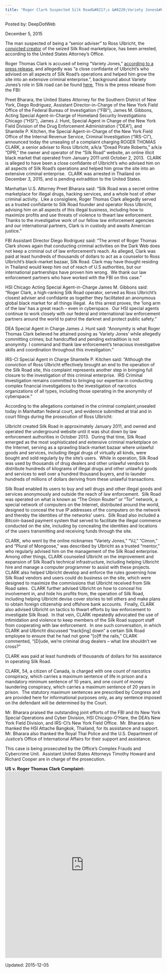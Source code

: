 ```yaml
---
title: "Roger Clark Suspected Silk Road&#8217;s &#8220;Variety Jones&#8221;, arrested in Koh Chang"
---
```


Posted by: DeepDotWeb 

<span>December 5, 2015</span>

<p>The man suspected of being a “senior adviser” to Ross Ulbricht, the <a href="http://motherboard.vice.com/read/ross-ulbricht-sentenced-to-life-in-prison-for-running-silk-road?gwb">convicted creator</a> of the seized Silk Road marketplace, has been arrested, according to the United States Attorney’s Office.</p>
<p>Roger Thomas Clark is accused of being &#8220;Variety Jones,&#8221; <a href="http://www.justice.gov/usao-sdny/pr/manhattan-us-attorney-announces-arrest-and-unsealing-charges-against-senior-adviser">according to a press release</a>, and allegedly was “a close confidante of Ulbricht’s who advised on all aspects of Silk Road’s operations and helped him grow the site into an extensive criminal enterprise.”, background about Variety Jones&#8217;s role in Silk road can be found <a href="#">here</a>, This is the press release from the FBI:</p>
<p>Preet Bharara, the United States Attorney for the Southern District of New York, Diego Rodriguez, Assistant Director-in-Charge of the New York Field Office of the Federal Bureau of Investigation (“FBI”), James M. Gibbons, Acting Special Agent-in-Charge of Homeland Security Investigations Chicago (“HSI”), James J. Hunt, Special Agent in Charge of the New York Field Division of the Drug Enforcement Administration (“DEA”), and Shantelle P. Kitchen, the Special Agent-in-Charge of the New York Field Office of the Internal Revenue Service, Criminal Investigation (“IRS-CI”), announced today the unsealing of a complaint charging ROGER THOMAS CLARK, a senior adviser to Ross Ulbricht, a/k/a “Dread Pirate Roberts,” a/k/a “DPR,” the owner and operator of the “Silk Road” website, an online illicit black market that operated from January 2011 until October 2, 2013.  CLARK is alleged to have been a close confidante of Ulbricht’s who advised him on all aspects of Silk Road’s operations and helped him grow the site into an extensive criminal enterprise.  CLARK was arrested in Thailand on December 3, 2015, and is pending extradition to the United States.</p>
<p>Manhattan U.S. Attorney Preet Bharara said: “Silk Road was a secret online marketplace for illegal drugs, hacking services, and a whole host of other criminal activity.  Like a consigliere, Roger Thomas Clark allegedly served as a trusted confidante to Silk Road founder and operator Ross Ulbricht, advising him on all aspects of this illegal business, including how to maximize profits and use threats of violence to thwart law enforcement.  Thanks to the investigative work of our fellow law enforcement agencies and our international partners, Clark is in custody and awaits American justice.”</p>
<p>FBI Assistant Director Diego Rodriguez said: “The arrest of Roger Thomas Clark shows again that conducting criminal activities on the Dark Web does not keep a criminal out of law enforcement’s reach. As alleged, Clark was paid at least hundreds of thousands of dollars to act as a counselor to Ross Ulbricht’s black-market bazaar, Silk Road. Clark may have thought residing in Thailand would keep him out of reach of U.S authorities, but our international partnerships have proven him wrong.  We thank our law enforcement partners who have worked with the FBI on this case.”</p>
<p>HSI Chicago Acting Special Agent-in-Charge James M. Gibbons said: “Roger Clark, a high-ranking Silk Road operator, served as Ross Ulbricht’s closest adviser and confidante as together they facilitated an anonymous global black market for all things illegal.  As this arrest proves, the ‘long arm of the law’ has a great reach – even in cyberspace.  Our HSI special agents continue to work closely with our federal and international law enforcement partners around the world to patrol the darknet and protect public safety.”</p>
<p>DEA Special Agent in Charge James J. Hunt said: “Anonymity is what Roger Thomas Clark believed he attained posing as ‘Variety Jones’ while allegedly committing crimes; but handcuffed and pending extradition is not anonymity. I command and thank law enforcement&#8217;s tenacious investigative skills and coordination throughout this investigation.”</p>
<p>IRS-CI Special Agent in Charge Shantelle P. Kitchen said: “Although the conviction of Ross Ulbricht effectively brought an end to the operation of the Silk Road site, this complaint represents another step in bringing full closure to the investigation of this criminal enterprise.  IRS Criminal Investigation remains committed to bringing our expertise in conducting complex financial investigations to the investigation of narcotics organizations of all types, including those operating in the anonymity of cyberspace.”</p>
<p>According to the allegations contained in the criminal complaint<a id="_ftnref1" title="" href="file://usa.doj.gov/cloud/NYS/StAndrews/Shared/PressOffice/DRAFTS/Drafts%202015/12-December%202015/2015-12-04%20Roger%20Clark%20arrest%20PR/Roger%20Clark%20arrest%20PR%20final.docx#_ftn1" name="_ftnref1"> </a>unsealed today in Manhattan federal court, and evidence submitted at trial and in court filings during the prosecution of Ross Ulbricht:</p>
<p>Ulbricht created Silk Road in approximately January 2011, and owned and operated the underground website until it was shut down by law enforcement authorities in October 2013.  During that time, Silk Road emerged as the most sophisticated and extensive criminal marketplace on the Internet, serving as a sprawling black-market bazaar where unlawful goods and services, including illegal drugs of virtually all kinds, were bought and sold regularly by the site’s users.  While in operation, Silk Road was used by thousands of drug dealers and other unlawful vendors to distribute hundreds of kilograms of illegal drugs and other unlawful goods and services to well over a hundred thousand buyers, and to launder hundreds of millions of dollars deriving from these unlawful transactions.</p>
<p>Silk Road enabled its users to buy and sell drugs and other illegal goods and services anonymously and outside the reach of law enforcement.  Silk Road was operated on what is known as “The Onion Router” or “Tor” network, a special network of computers on the Internet, distributed around the world, designed to conceal the true IP addresses of the computers on the network and thereby the identities of the networks’ users.  Silk Road also included a Bitcoin-based payment system that served to facilitate the illegal commerce conducted on the site, including by concealing the identities and locations of the users transmitting and receiving funds through the site.</p>
<p>CLARK, who went by the online nicknames “Variety Jones,” “VJ,” “Cimon,” and “Plural of Mongoose,” was described by Ulbricht as a trusted “mentor,” who regularly advised him on the management of the Silk Road enterprise.  Among other things, CLARK counseled Ulbricht on the improvement and expansion of Silk Road’s technical infrastructure, including helping Ulbricht hire and manage a computer programmer to assist with these projects.  CLARK also helped Ulbricht develop and enforce the rules governing how Silk Road vendors and users could do business on the site, which were designed to maximize the commissions that Ulbricht received from Silk Road sales.  CLARK further advised Ulbricht on how to conceal his involvement in, and hide his profits from, the operation of Silk Road, including helping Ulbricht devise cover stories to tell others and make plans to obtain foreign citizenship and offshore bank accounts.  Finally, CLARK also advised Ulbricht on tactics to thwart efforts by law enforcement to investigate Silk Road.  In that vein, CLARK repeatedly advocated the use of intimidation and violence to keep members of the Silk Road support staff from cooperating with law enforcement.  In one such conversation, in which CLARK and Ulbricht discussed “track[ing] down” a certain Silk Road employee to ensure that he had not gone “[o]ff the rails,” CLARK commented, “[D]ude, we’re criminal drug dealers – what line shouldn’t we cross?”</p>
<p>CLARK was paid at least hundreds of thousands of dollars for his assistance in operating Silk Road.</p>
<p>CLARK, 54, a citizen of Canada, is charged with one count of narcotics conspiracy, which carries a maximum sentence of life in prison and a mandatory minimum sentence of 10 years, and one count of money laundering conspiracy, which carries a maximum sentence of 20 years in prison.  The statutory maximum sentences are prescribed by Congress and are provided here for informational purposes only, as any sentence imposed on the defendant will be determined by the Court.</p>
<p>Mr. Bharara praised the outstanding joint efforts of the FBI and its New York Special Operations and Cyber Division, HSI Chicago-O’Hare, the DEA’s New York Field Division, and IRS-CI’s New York Field Office.  Mr. Bharara also thanked the HSI Attache Bangkok, Thailand, for its assistance and support.  Mr. Bharara also thanked the Royal Thai Police and the U.S. Department of Justice’s Office of International Affairs for their support and assistance.</p>
<p>This case is being prosecuted by the Office’s Complex Frauds and Cybercrime Unit.  Assistant United States Attorneys Timothy Howard and Richard Cooper are in charge of the prosecution.</p>
<p><strong>US v. Roger Thomas Clark Complaint:</strong><br />
<iframe width="100%" height="600" class="scribd_iframe_embed" src="https://www.scribd.com/embeds/292196413/content?start_page=1&amp;view_mode=scroll&amp;show_recommendations=true" data-auto-height="false" data-aspect-ratio="undefined" scrolling="no" id="doc_58769" frameborder="0"></iframe></p>

Updated: 2015-12-05